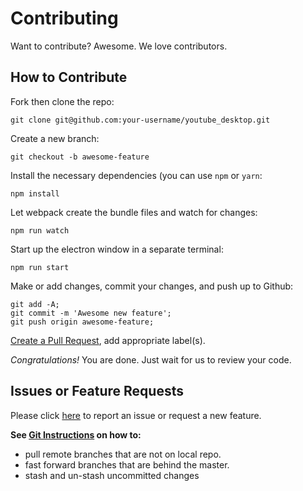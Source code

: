 # Contributing

Want to contribute? Awesome. We love contributors.

## How to Contribute

Fork then clone the repo:

    git clone git@github.com:your-username/youtube_desktop.git

Create a new branch:

    git checkout -b awesome-feature

Install the necessary dependencies (you can use `npm` or `yarn`:

    npm install

Let webpack create the bundle files and watch for changes:

    npm run watch

Start up the electron window in a separate terminal:

    npm run start

Make or add changes, commit your changes, and push up to Github:

    git add -A;
    git commit -m 'Awesome new feature';
    git push origin awesome-feature;

[Create a Pull Request][pr], add appropriate label(s).

[pr]: https://www.github.com/davidhu2000/youtube_desktop/compare/

_Congratulations!_ You are done. Just wait for us to review your code.

## Issues or Feature Requests

Please click [here](https://github.com/davidhu2000/youtube_desktop/issues/new) to report an issue or request a new feature.

**See [Git Instructions](docs/git_instructions.md) on how to:**

- pull remote branches that are not on local repo.
- fast forward branches that are behind the master.
- stash and un-stash uncommitted changes
